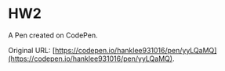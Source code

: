 # HW2

A Pen created on CodePen.

Original URL: [https://codepen.io/hanklee931016/pen/yyLQaMQ](https://codepen.io/hanklee931016/pen/yyLQaMQ).

